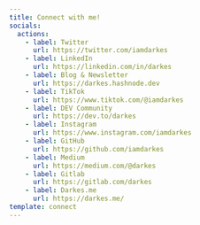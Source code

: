 ```yaml
---
title: Connect with me!
socials:
  actions:
    - label: Twitter
      url: https://twitter.com/iamdarkes
    - label: LinkedIn
      url: https://linkedin.com/in/darkes
    - label: Blog & Newsletter
      url: https://darkes.hashnode.dev
    - label: TikTok
      url: https://www.tiktok.com/@iamdarkes
    - label: DEV Community
      url: https://dev.to/darkes
    - label: Instagram
      url: https://www.instagram.com/iamdarkes
    - label: GitHub
      url: https://github.com/iamdarkes
    - label: Medium
      url: https://medium.com/@darkes
    - label: Gitlab
      url: https://gitlab.com/darkes
    - label: Darkes.me
      url: https://darkes.me/
template: connect
---
```


